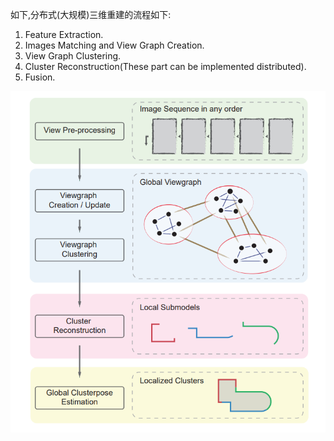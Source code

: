 
如下,分布式(大规模)三维重建的流程如下:
1. Feature Extraction.
2. Images Matching and View Graph Creation.
3. View Graph Clustering.
4. Cluster Reconstruction(These part can be implemented distributed).
5. Fusion.

![avatar](./imgs/Pipeline.png)
